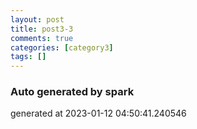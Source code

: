 ```yaml
---
layout: post
title: post3-3
comments: true
categories: [category3]
tags: []
---
```


### Auto generated by spark
generated at 2023-01-12 04:50:41.240546
